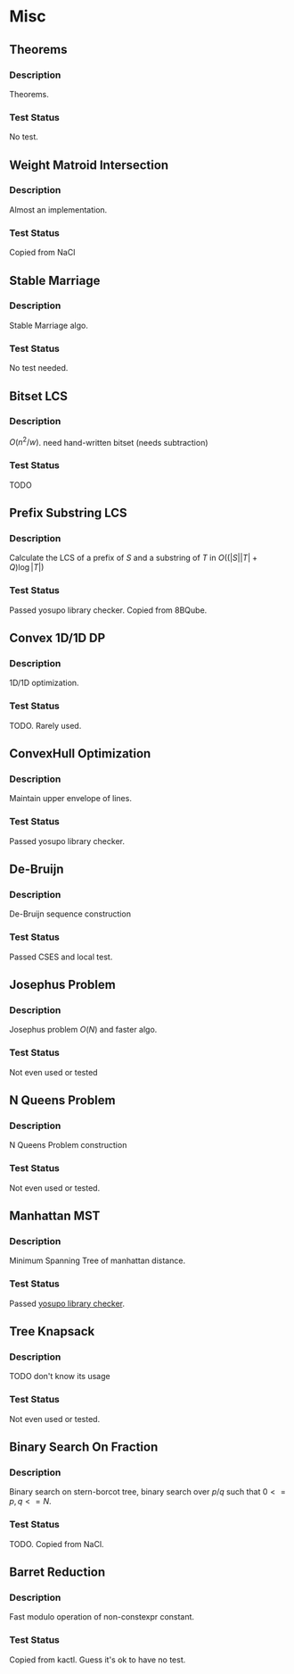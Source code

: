 # Misc

## Theorems
### Description
Theorems.
### Test Status
No test.

## Weight Matroid Intersection
### Description
Almost an implementation.
### Test Status
Copied from NaCl

## Stable Marriage
### Description
Stable Marriage algo.
### Test Status
No test needed.

## Bitset LCS
### Description
$O(n^2/w)$. need hand-written bitset (needs subtraction)
### Test Status
TODO

## Prefix Substring LCS
### Description
Calculate the LCS of a prefix of $S$ and a substring of $T$ in $O((|S||T| + Q)\log |T|)$
### Test Status
Passed yosupo library checker. Copied from 8BQube.

## Convex 1D/1D DP
### Description
1D/1D optimization.
### Test Status
TODO. Rarely used.

## ConvexHull Optimization
### Description
Maintain upper envelope of lines.
### Test Status
Passed yosupo library checker.

## De-Bruijn
### Description
De-Bruijn sequence construction
### Test Status
Passed CSES and local test.

## Josephus Problem
### Description
Josephus problem $O(N)$ and faster algo.
### Test Status
Not even used or tested

## N Queens Problem
### Description
N Queens Problem construction
### Test Status
Not even used or tested.

## Manhattan MST
### Description
Minimum Spanning Tree of manhattan distance.
### Test Status
Passed [yosupo library checker](https://judge.yosupo.jp/submission/69901).

## Tree Knapsack
### Description
TODO
don't know its usage
### Test Status
Not even used or tested.

## Binary Search On Fraction
### Description
Binary search on stern-borcot tree, binary search
over $p/q$ such that $0 <= p, q <= N$.
### Test Status
TODO. Copied from NaCl.

## Barret Reduction
### Description
Fast modulo operation of non-constexpr constant.
### Test Status
Copied from kactl. Guess it's ok to have no test.
